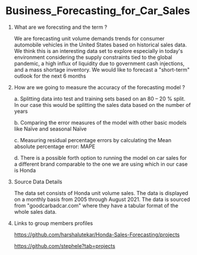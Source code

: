 # Business_Forecasting_for_Car_Sales

1. What are we forecsting and the term ?

     We are forecasting unit volume demands trends for consumer automobile vehicles in the United States based on historical sales data. We think this is an interesting data set to explore especially in today's environment considering the supply constraints tied to the global pandemic, a high influx of liquidity due to government cash injections, and a mass shortage inventory. We would like to forecast a "short-term" outlook for the next 6 months

2. How are we going to measure the accuracy of the forecasting model ? 

     a. Splitting data into test and training sets based on an 80 – 20 % split. In our case this would be splitting the sales data based on the number of years
     
     b. Comparing the error measures of the model with other basic models like Naïve and seasonal Naïve
     
     c. Measuring residual percentage errors by calculating the Mean absolute percentage error: MAPE
     
     d. There is a possible forth option to running the model on car sales for a different brand comparable to the one we are using which in our case is Honda 

3. Source Data Details 

     The data set consists of Honda unit volume sales. The data is displayed on a monthly basis from 2005 through August 2021. The data is sourced from    "goodcarbadcar.com" where they have a tabular format of the whole sales data.

4. Links to group members profiles

     https://github.com/harshalutekar/Honda-Sales-Forecasting/projects

     https://github.com/stephele?tab=projects
